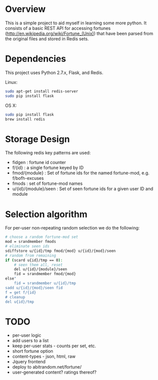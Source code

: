 # Overview

This is a simple project to aid myself in learning some more python. It consists of a basic REST API for accessing fortunes (http://en.wikipedia.org/wiki/Fortune_(Unix)) that have been parsed from the original files and stored in Redis sets.

# Dependencies

This project uses Python 2.7.x, Flask, and Redis.

Linux:

```sh
sudo apt-get install redis-server
sudo pip install flask 
```

OS X:

```sh
sudo pip install flask 
brew install redis
```


# Storage Design

The following redis key patterns are used:

- fidgen : fortune id counter
- f/{id} : a single fortune keyed by ID
- fmod/{module} : Set of fortune ids for the named fortune-mod, e.g. f/bofh-excuses
- fmods : set of fortune-mod names
- u/{id}/{module}/seen : Set of seen fortune ids for a given user ID and module

# Selection algorithm

For per-user non-repeating random selection we do the following:

```sh
# choose a random fortune-mod set
mod = srandmember fmods 
# eliminate seen ids
sdiffstore u/{id}/tmp fmod/{mod} u/{id}/{mod}/seen
# random from remaining
if (scard u{id}/tmp == 0):
    # seen them all, reset
    del u/{id}/{module}/seen
    fid = srandmember fmod/{mod}
else"
    fid = srandmember u/{id}/tmp
sadd u/{id}/{mod}/seen fid
f = get f/{id}
# cleanup
del u{id}/tmp
```

# TODO

- per-user logic
- add users to a list
- keep per-user stats - counts per set, etc.
- short fortune option
- content-types - json, html, raw
- Jquery frontend
- deploy to abitrandom.net/fortune/
- user-generated content? ratings thereof?